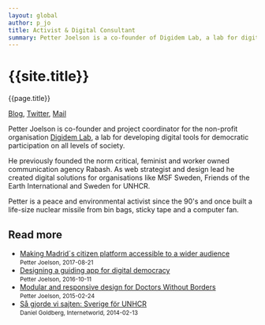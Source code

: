```yaml
---
layout: global
author: p_jo
title: Activist & Digital Consultant
summary: Petter Joelson is a co-founder of Digidem Lab, a lab for digital democracy and participation.
---
```


<!-- <img src="{{ site.email | to_gravatar:50 }}" class="img-circle"/> -->

# {{site.title}}

{{page.title}}

[Blog](https://medium.com/@p_jo),
[Twitter](http://twitter.com/p_jo),
[Mail](mailto:contact@p-jo.se)

Petter Joelson is co-founder and project coordinator for the non-profit organisation [Digidem Lab](http://digidemlab.org/en), a lab for developing digital tools for democratic participation on all levels of society.

He previously founded the norm critical, feminist and worker owned communication agency Rabash. As web strategist and design lead he created digital solutions for organisations like MSF Sweden, Friends of the Earth International and Sweden for UNHCR.

Petter is a peace and environmental activist since the 90's and once built a life-size nuclear missile from bin bags, sticky tape and a computer fan. 

## Read more
* [Making Madrid´s citizen platform accessible to a wider audience](https://medium.com/digidemlab/making-madrid-s-citizen-platform-accessible-to-a-wider-audience-f452dd59a394)  
<small>Petter Joelson, 2017-08-21</small>
* [Designing a guiding app for digital democracy](https://medium.com/@p_jo/designing-a-guiding-app-for-digital-democracy-1ba223b7968e)  
<small>Petter Joelson, 2016-10-11</small>
* [Modular and responsive design for Doctors Without Borders](https://medium.com/@p_jo/sa%CC%8A-designar-vi-la%CC%88kare-utan-gra%CC%88nser-3ea26429404b)    
<small>Petter Joelson, 2015-02-24</small>
* [Så gjorde vi sajten: Sverige för UNHCR](http://internetworld.idg.se/2.1006/1.546787/sa-gjorde-vi-sajten--sverige-for-unhcr)    
<small>Daniel Goldberg, Internetworld, 2014-02-13</small>
